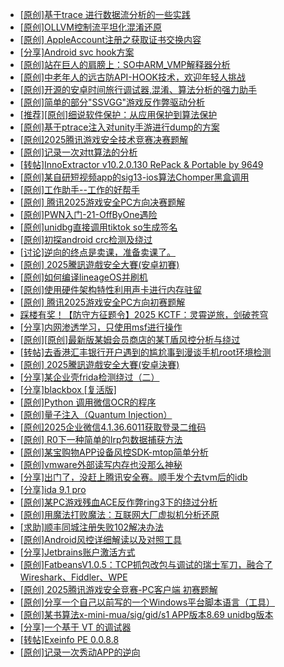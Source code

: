 + [[原创]基于trace 进行数据流分析的一些实践](https://bbs.kanxue.com/thread-285243.htm)
+ [[原创]OLLVM控制流平坦化混淆还原](https://bbs.kanxue.com/thread-286151.htm)
+ [[原创] AppleAccount注册之获取证书交换内容](https://bbs.kanxue.com/thread-285944.htm)
+ [[分享]Android svc hook方案](https://bbs.kanxue.com/thread-286308.htm)
+ [[原创]站在巨人的肩膀上：SO中ARM_VMP解释器分析](https://bbs.kanxue.com/thread-286451.htm)
+ [[原创]中老年人的远古防API-HOOK技术，欢迎年轻人挑战](https://bbs.kanxue.com/thread-286436.htm)
+ [[原创]开源的安卓时间旅行调试器,混淆、算法分析的强力助手](https://bbs.kanxue.com/thread-286457.htm)
+ [[原创]简单的部分"SSVGG"游戏反作弊驱动分析](https://bbs.kanxue.com/thread-286409.htm)
+ [[推荐][原创]细说软件保护：从应用保护到算法保护](https://bbs.kanxue.com/thread-284629.htm)
+ [[原创]基于ptrace注入对unity手游进行dump的方案](https://bbs.kanxue.com/thread-286222.htm)
+ [[原创]2025腾讯游戏安全技术竞赛决赛题解](https://bbs.kanxue.com/thread-286460.htm)
+ [[原创]记录一次对tt算法的分析](https://bbs.kanxue.com/thread-285955.htm)
+ [[转帖]InnoExtractor v10.2.0.130 RePack & Portable by 9649](https://bbs.kanxue.com/thread-286310.htm)
+ [[原创]某自研短视频app的sig13-ios算法Chomper黑盒调用](https://bbs.kanxue.com/thread-285666.htm)
+ [[原创]工作助手--工作的好帮手](https://bbs.kanxue.com/thread-286430.htm)
+ [[原创] 腾讯2025游戏安全PC方向决赛题解](https://bbs.kanxue.com/thread-286462.htm)
+ [[原创]PWN入门-21-OffByOne遇险](https://bbs.kanxue.com/thread-286461.htm)
+ [[原创]unidbg直接调用tiktok so生成签名](https://bbs.kanxue.com/thread-285623.htm)
+ [[原创]初探android crc检测及绕过](https://bbs.kanxue.com/thread-285790.htm)
+ [[讨论]逆向的终点是卖课，准备卖课了。](https://bbs.kanxue.com/thread-286427.htm)
+ [[原创] 2025騰訊遊戲安全大賽(安卓初賽)](https://bbs.kanxue.com/thread-286463.htm)
+ [[原创]如何编译lineageOS并刷机](https://bbs.kanxue.com/thread-286426.htm)
+ [[原创]使用硬件架构特性利用声卡进行内存驻留](https://bbs.kanxue.com/thread-286422.htm)
+ [[原创] 腾讯2025游戏安全PC方向初赛题解](https://bbs.kanxue.com/thread-286277.htm)
+ [踩楼有奖！【防守方征题令】2025 KCTF：灵霄逆旅，剑破苍穹](https://bbs.kanxue.com/thread-286311.htm)
+ [[分享]内网渗透学习，只使用msf进行操作](https://bbs.kanxue.com/thread-285181.htm)
+ [[原创][原创]最新版某姆会员商店的某T盾风控分析与绕过](https://bbs.kanxue.com/thread-286243.htm)
+ [[转帖]去香港汇丰银行开户遇到的尴尬事到漫谈手机root环境检测](https://bbs.kanxue.com/thread-285754.htm)
+ [[原创] 2025騰訊遊戲安全大賽(安卓決賽)](https://bbs.kanxue.com/thread-286465.htm)
+ [[分享]某企业壳frida检测绕过（二）](https://bbs.kanxue.com/thread-285964.htm)
+ [[分享]blackbox [复活版]](https://bbs.kanxue.com/thread-286308.htm)
+ [[原创]Python 调用微信OCR的程序](https://bbs.kanxue.com/thread-286469.htm)
+ [[原创]量子注入（Quantum Injection）](https://bbs.kanxue.com/thread-286423.htm)
+ [[原创]2025企业微信4.1.36.6011获取登录二维码](https://bbs.kanxue.com/thread-286468.htm)
+ [[原创] R0下一种简单的Irp包数据捕获方法](https://bbs.kanxue.com/thread-285317.htm)
+ [[原创]某宝购物APP设备风控SDK-mtop简单分析](https://bbs.kanxue.com/thread-284241.htm)
+ [[原创]vmware外部读写内存也没那么神秘](https://bbs.kanxue.com/thread-284956.htm)
+ [[分享]出门了，没赶上腾讯安全赛。顺手发个去tvm后的idb](https://bbs.kanxue.com/thread-286260.htm)
+ [[分享]ida 9.1 pro](https://bbs.kanxue.com/thread-285999.htm)
+ [[原创]某PC游戏残血ACE反作弊ring3下的绕过分析](https://bbs.kanxue.com/thread-284667.htm)
+ [[原创]用魔法打败魔法：互联网大厂虚拟机分析还原](https://bbs.kanxue.com/thread-286441.htm)
+ [[求助]顺丰同城注册失败102解决办法](https://bbs.kanxue.com/thread-286471.htm)
+ [[原创]Android风控详细解读以及对照工具](https://bbs.kanxue.com/thread-286120.htm)
+ [[分享]Jetbrains账户激活方式](https://bbs.kanxue.com/thread-284298.htm)
+ [[原创]FatbeansV1.0.5：TCP抓包改包与调试的瑞士军刀，融合了Wireshark、Fiddler、WPE](https://bbs.kanxue.com/thread-284571.htm)
+ [[原创] 2025腾讯游戏安全竞赛-PC客户端 初赛题解](https://bbs.kanxue.com/thread-286261.htm)
+ [[原创]分享一个自己以前写的一个Windows平台脚本语言（工具）](https://bbs.kanxue.com/thread-286049.htm)
+ [[原创]某书算法x-mini-mua/sig/gid/s1 APP版本8.69 unidbg版本](https://bbs.kanxue.com/thread-286474.htm)
+ [[分享]一个基于 VT 的调试器](https://bbs.kanxue.com/thread-286110.htm)
+ [[转帖]Exeinfo PE 0.0.8.8](https://bbs.kanxue.com/thread-285373.htm)
+ [[原创]记录一次秀动APP的逆向](https://bbs.kanxue.com/thread-282650.htm)
